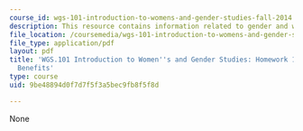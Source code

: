 ```yaml
---
course_id: wgs-101-introduction-to-womens-and-gender-studies-fall-2014
description: This resource contains information related to gender and work.
file_location: /coursemedia/wgs-101-introduction-to-womens-and-gender-studies-fall-2014/9be48894d0f7d7f5f3a5bec9fb8f5f8d_MITWGS_101F14_Hwork13.pdf
file_type: application/pdf
layout: pdf
title: 'WGS.101 Introduction to Women''s and Gender Studies: Homework 13 Workplace
  Benefits'
type: course
uid: 9be48894d0f7d7f5f3a5bec9fb8f5f8d

---
```

None